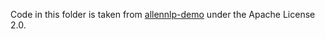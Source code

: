 Code in this folder is taken from [allennlp-demo](https://github.com/allenai/allennlp-demo) under the Apache License 2.0.